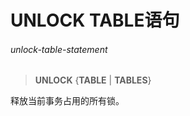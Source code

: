 # UNLOCK TABLE语句

###### unlock-table-statement
> **UNLOCK** {**TABLE** | **TABLES**}

释放当前事务占用的所有锁。